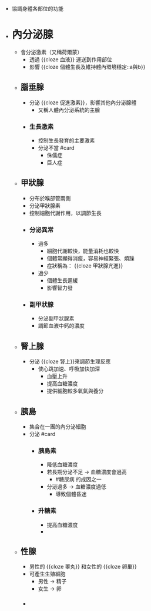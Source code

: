 - 協調身體各部位的功能
- # 內分泌腺
	- 會分泌激素（又稱荷爾蒙）
		- 透過 {{cloze 血液}} 運送到作用部位
		- 影響 {{cloze 個體生長及維持體內環境穩定::a與b}}
	- ## 腦垂腺
		- 分泌 {{cloze 促進激素}}，影響其他內分泌腺體
			- 又稱人體內分泌系統的主腺
		- ### 生長激素
			- 控制生長發育的主要激素
			- 分泌不當 #card
				- 侏儒症
				- 巨人症
	- ## 甲狀腺
		- 分布於喉部管兩側
		- 分泌甲狀腺素
		- 控制細胞代謝作用，以調節生長
		- ### 分泌異常
			- 過多
				- 細胞代謝較快，能量消耗也較快
				- 個體常顯得消瘦，容易神經緊張、煩躁
				- 症狀稱為： {{cloze 甲狀腺亢進}}
			- 過少
				- 個體生長遲緩
				- 影響智力發
		- ### 副甲狀腺
			- 分泌副甲狀腺素
			- 調節血液中鈣的濃度
	- ## 腎上腺
		- 分泌 {{cloze 腎上}}來調莭生理反應
			- 使心跳加速、呼吸加快加深
				- 血壓上升
				- 提高血糖濃度
				- 提供細胞較多氧氣與養分
	- ## 胰島
		- 集合在一團的內分泌細胞
		- 分泌 #card
			- ### 胰島素
				- 降低血糖濃度
				- 若長期分泌不足 -> 血糖濃度會過高
					- #糖尿病 的成因之一
				- 分泌過多 -> 血糖濃度過低
					- 導致個體昏迷
			- ### 升糖素
				- 提高血糖濃度
				-
	- ## 性腺
		- 男性的 {{cloze 睪丸}} 和女性的 {{cloze 卵巢}}
		- 可產生生殖細胞
			- 男性 -> 精子
			- 女生 -> 卵
		- ###